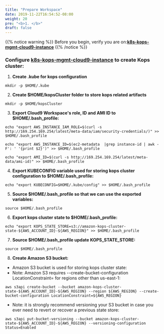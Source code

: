 ```yaml
---
title: "Prepare Workspace"
date: 2019-11-22T16:54:52-08:00
weight: 20
pre: "<b>1. </b>"
draft: false
---
```


{{% notice warning %}}
Before you begin, verify you are on:**[k8s-kops-mgmt-cloud9-instance](https://console.aws.amazon.com/ec2/v2/home?#Instances:tag:Name=k8s-kops-mgmt-cloud9-instance;sort=desc:launchTime)**
{{% /notice %}}

### Configure [k8s-kops-mgmt-cloud9-instance](https://console.aws.amazon.com/ec2/v2/home?#Instances:tag:Name=k8s-kops-mgmt-cloud9-instance;sort=desc:launchTime) to create Kops cluster:

1. **Create .kube for kops configuration**
```
mkdir -p $HOME/.kube
```
2. **Create $HOME/kopsCluster folder to store kops related artifacts**
```
mkdir -p $HOME/kopsCluster
```

3. **Export Cloud9 Workspace's role, ID and AMI ID to $HOME/.bash_profile:**
```
echo "export AWS_INSTANCE_IAM_ROLE=$(curl -s http://169.254.169.254/latest/meta-data/iam/security-credentials/)" >> $HOME/.bash_profile

echo "export AWS_INSTANCE_ID=$(ec2-metadata  |grep instance-id | awk -F': ' '{print $2}')" >> $HOME/.bash_profile

echo "export AMI_ID=$(curl -s http://169.254.169.254/latest/meta-data/ami-id)" >> $HOME/.bash_profile
```

4. **Export KUBECONFIG variable used for storing kops cluster configuration to $HOME/.bash_profile:**
```
echo "export KUBECONFIG=$HOME/.kube/config" >> $HOME/.bash_profile
```

5. **Source $HOME/.bash_profile so that we can use the exported variables:**
```
source $HOME/.bash_profile
```

6. **Export kops cluster state to $HOME/.bash_profile:**
```
echo "export KOPS_STATE_STORE=s3://amazon-kops-cluster-state-${AWS_ACCOUNT_ID}-${AWS_REGION}" >> $HOME/.bash_profile
```
7. **Source $HOME/.bash_profile update KOPS_STATE_STORE:**
```
source $HOME/.bash_profile
```

8. **Create Amazon S3 bucket:**
  * Amazon S3 bucket is used for storing kops cluster state:
  * Note: Amazon S3 requires --create-bucket-configuration LocationConstraint=<region> for regions other than us-east-1:
```
aws s3api create-bucket --bucket amazon-kops-cluster-state-${AWS_ACCOUNT_ID}-${AWS_REGION} --region ${AWS_REGION} --create-bucket-configuration LocationConstraint=${AWS_REGION}
```
  * Note: it is strongly recommend versioning your S3 bucket in case you ever need to revert or recover a previous state store:
```
aws s3api put-bucket-versioning --bucket amazon-kops-cluster-state-${AWS_ACCOUNT_ID}-${AWS_REGION} --versioning-configuration Status=Enabled
```

<!--
# create /home/ec2-user/bin for packages to install
mkdir -p /home/ec2-user/bin
# change ownership for /home/ec2-user/
# chown ec2-user:ec2-user -R /home/ec2-user/
# change pwd to /home/ec2-user/bin
cd /home/ec2-user/bin
echo "# net410-workshop specific environment variables:" >> /home/ec2-user/.bash_profile
# set GOPATH env variable: https://github.com/golang/go/wiki/SettingGOPATH#bash
echo "export GOPATH=/home/ec2-user/go" >> /home/ec2-user/.bash_profile

# export AWS account id, used to create unique s3 bucket:
export AWS_ACCOUNT_ID=$(curl -s http://169.254.169.254/latest/dynamic/instance-identity/document |grep accountId |awk -F': ' '{print $2}')
echo "export AWS_ACCOUNT_ID=$(sed -e 's/"//g' -e 's/,$//' <<< "$AWS_ACCOUNT_ID")" >> /home/ec2-user/.bash_profile
# export default AWS region ami is instantiated in:
echo "export AWS_DEFAULT_REGION=$(curl -s http://169.254.169.254/latest/dynamic/instance-identity/document/ | grep region | awk -F' : ' '{print $2}' | sed 's/"//g' | sed 's/,//g')" >> /home/ec2-user/.bash_profile
# export public key that was assigned to ec2 instance:
# this key is used to create kops cluster:
export PUBKEY=$(ec2-metadata |grep ssh-rsa)
export PUBKEYNAME=$(ec2-metadata |grep keyname | awk -F':' '{print $2}')
echo "export PUBKEYNAME=$(ec2-metadata |grep keyname | awk -F':' '{print $2}')" >> /home/ec2-user/.bash_profile
echo $PUBKEY > /home/ec2-user/.ssh/$PUBKEYNAME.pub
# configure default region for AWS CLI:
# it does not require access and secret, it uses the token.
echo "[default]" >> /home/ec2-user/.aws/config
echo "region = ${AWS_DEFAULT_REGION}" >> /home/ec2-user/.aws/config
# download kops and make it executable:
wget -O kops https://github.com/kubernetes/kops/releases/download/$(curl -s https://api.github.com/repos/kubernetes/kops/releases/latest | grep tag_name | cut -d '"' -f 4)/kops-linux-amd64
chmod +x kops
# download kubectl and make it executable:
wget -O kubectl https://storage.googleapis.com/kubernetes-release/release/$(curl -s https://storage.googleapis.com/kubernetes-release/release/stable.txt)/bin/linux/amd64/kubectl
chmod +x kubectl
# retrieve kops cluster configuration file from s3
wget https://s3-${AWS_DEFAULT_REGION}.amazonaws.com/net410-workshop-${AWS_DEFAULT_REGION}/kops/net410-kops-cluster-${AWS_DEFAULT_REGION}.yaml --output-document=/home/ec2-user/kopsCluster/net410-kops-cluster-${AWS_DEFAULT_REGION}.yaml
# insert public key for kops cluster creation:
sed -i 's*  publicKey:*  publicKey: "'"$PUBKEY"'"*g' /home/ec2-user/kopsCluster/net410-kops-cluster-${AWS_DEFAULT_REGION}.yaml
# create kops cluster:
kops create -f /home/ec2-user/kopsCluster/net410-kops-cluster-${AWS_DEFAULT_REGION}.yaml
# deploy/update cluster:
kops update cluster net410-kops-cluster.k8s.local --yes
# change ownership for /home/ec2-user/
chown -R ec2-user:ec2-user /home/ec2-user/
-->
